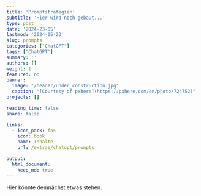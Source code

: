 ```yaml
---
title: 'Promptstrategien'
subtitle: 'Hier wird noch gebaut...'
type: post
date: '2024-23-05'
lastmod: '2024-05-23'
slug: prompts
categories: ["ChatGPT"]
tags: ["ChatGPT"]
summary: ''
authors: []
weight: 1
featured: no
banner: 
  image: "/header/under_construction.jpg"
  caption: "[Courtesy of pxhere](https://pxhere.com/en/photo/724752)"
projects: []

reading_time: false
share: false

links:
  - icon_pack: fas
    icon: book
    name: Inhalte
    url: /extras/chatgpt/prompts

output:
  html_document:
    keep_md: true
---
```


Hier könnte demnächst etwas stehen.
